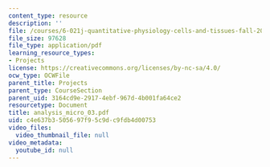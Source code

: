 ```yaml
---
content_type: resource
description: ''
file: /courses/6-021j-quantitative-physiology-cells-and-tissues-fall-2004/c4e637b3505697f95c9dc9fdb4d00753_analysis_micro_03.pdf
file_size: 97628
file_type: application/pdf
learning_resource_types:
- Projects
license: https://creativecommons.org/licenses/by-nc-sa/4.0/
ocw_type: OCWFile
parent_title: Projects
parent_type: CourseSection
parent_uid: 3164cd9e-2917-4ebf-967d-4b001fa64ce2
resourcetype: Document
title: analysis_micro_03.pdf
uid: c4e637b3-5056-97f9-5c9d-c9fdb4d00753
video_files:
  video_thumbnail_file: null
video_metadata:
  youtube_id: null
---
```


